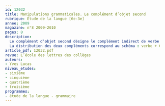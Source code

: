 ```yaml
---
id: 12032
title: Manipulations grammaticales. Le complément d’objet second 
rubrique: Étude de la langue [6e-3e]
annee: 2009
magazine: n°8 2009-2010
pages: 8
description: 
  Le complément d’objet second désigne le complément indirect de verbe qui suit – le plus souvent – un complément d’objet direct. Il remplace l’ancienne appellation de  « complément d’attribution » qui était trop restrictive. En effet, la notion de bénéficiaire ou de destinataire de l’objet de l’action n’est qu’une possibilité de représentation parmi d’autres : « emprunter de l’argent à quelqu’un », « destituer quelqu’un de quelque chose » sont aussi des exemples de construction avec un COS.
  La distribution des deux compléments correspond au schéma : verbe + COD + COS (« demander de l’argent à quelqu’un », « prêter de l’argent à quelqu’un ») ou, parfois, à : verbe + COI + COS (« parler d’argent à quelqu’un »). Les manipulations successives proposées par les exercices figurant dans cet article favorisent un questionnement qui fera émerger des règles de fonctionnement du système opérantes.
article_pdf: 12032.pdf
revue: L’école des lettres des collèges
auteurs:
- Yves Lucas
niveau_etudes:
- sixième
- cinquième
- quatrième
- troisième
programmes:
- étude de la langue - grammaire
---
```

